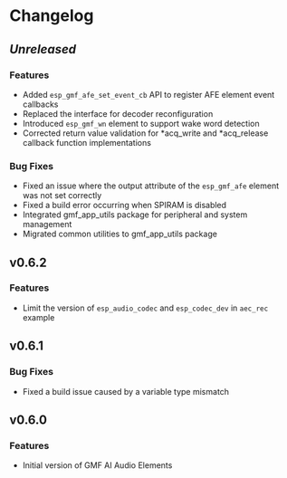 # Changelog

## *Unreleased*

### Features

- Added `esp_gmf_afe_set_event_cb` API to register AFE element event callbacks
- Replaced the interface for decoder reconfiguration
- Introduced `esp_gmf_wn` element to support wake word detection
- Corrected return value validation for *acq_write and *acq_release callback function implementations

### Bug Fixes

- Fixed an issue where the output attribute of the `esp_gmf_afe` element was not set correctly
- Fixed a build error occurring when SPIRAM is disabled
- Integrated gmf_app_utils package for peripheral and system management
- Migrated common utilities to gmf_app_utils package

## v0.6.2

### Features

- Limit the version of `esp_audio_codec` and `esp_codec_dev` in `aec_rec` example

## v0.6.1

### Bug Fixes

- Fixed a build issue caused by a variable type mismatch

## v0.6.0

### Features

- Initial version of GMF AI Audio Elements
